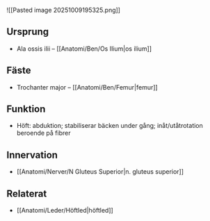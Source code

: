 ![[Pasted image 20251009195325.png]]
## Ursprung
- Ala ossis ilii – [[Anatomi/Ben/Os Ilium|os ilium]]

## Fäste
- Trochanter major – [[Anatomi/Ben/Femur|femur]]

## Funktion
- Höft: abduktion; stabiliserar bäcken under gång; inåt/utåtrotation beroende på fibrer

## Innervation
- [[Anatomi/Nerver/N Gluteus Superior|n. gluteus superior]]

## Relaterat
- [[Anatomi/Leder/Höftled|höftled]]
